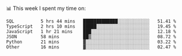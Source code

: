 📊 This week I spent my time on:
<!--START_SECTION:waka-->

```text
SQL          5 hrs 44 mins   █████████████░░░░░░░░░░░░   51.41 %
TypeScript   2 hrs 10 mins   █████░░░░░░░░░░░░░░░░░░░░   19.45 %
JavaScript   1 hr 21 mins    ███░░░░░░░░░░░░░░░░░░░░░░   12.18 %
JSON         58 mins         ██▒░░░░░░░░░░░░░░░░░░░░░░   08.72 %
Python       21 mins         ▓░░░░░░░░░░░░░░░░░░░░░░░░   03.22 %
Other        16 mins         ▓░░░░░░░░░░░░░░░░░░░░░░░░   02.47 %
```

<!--END_SECTION:waka-->

